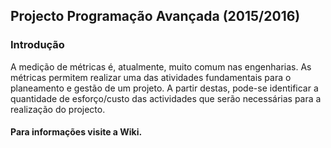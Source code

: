 ## Projecto Programação Avançada (2015/2016) 

### Introdução

A medição de métricas é, atualmente, muito comum nas engenharias. As métricas permitem realizar uma das atividades fundamentais para o planeamento e gestão de um projeto. A partir destas, pode-se identificar a quantidade de esforço/custo das actividades que serão necessárias para a realização do projecto.

#### Para informações visite a Wiki.
